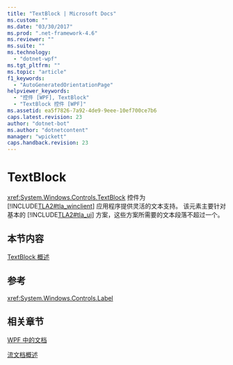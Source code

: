 ```yaml
---
title: "TextBlock | Microsoft Docs"
ms.custom: ""
ms.date: "03/30/2017"
ms.prod: ".net-framework-4.6"
ms.reviewer: ""
ms.suite: ""
ms.technology: 
  - "dotnet-wpf"
ms.tgt_pltfrm: ""
ms.topic: "article"
f1_keywords: 
  - "AutoGeneratedOrientationPage"
helpviewer_keywords: 
  - "控件 [WPF], TextBlock"
  - "TextBlock 控件 [WPF]"
ms.assetid: ea5f7826-7a92-4de9-9eee-10ef700ce7b6
caps.latest.revision: 23
author: "dotnet-bot"
ms.author: "dotnetcontent"
manager: "wpickett"
caps.handback.revision: 23
---
```

# TextBlock
<xref:System.Windows.Controls.TextBlock> 控件为 [!INCLUDE[TLA2#tla_winclient](../../../../includes/tla2sharptla-winclient-md.md)] 应用程序提供灵活的文本支持。  该元素主要针对基本的 [!INCLUDE[TLA2#tla_ui](../../../../includes/tla2sharptla-ui-md.md)] 方案，这些方案所需要的文本段落不超过一个。  
  
## 本节内容  
 [TextBlock 概述](../../../../docs/framework/wpf/controls/textblock-overview.md)  
  
## 参考  
 <xref:System.Windows.Controls.Label>  
  
## 相关章节  
 [WPF 中的文档](../../../../docs/framework/wpf/advanced/documents-in-wpf.md)  
  
 [流文档概述](../../../../docs/framework/wpf/advanced/flow-document-overview.md)